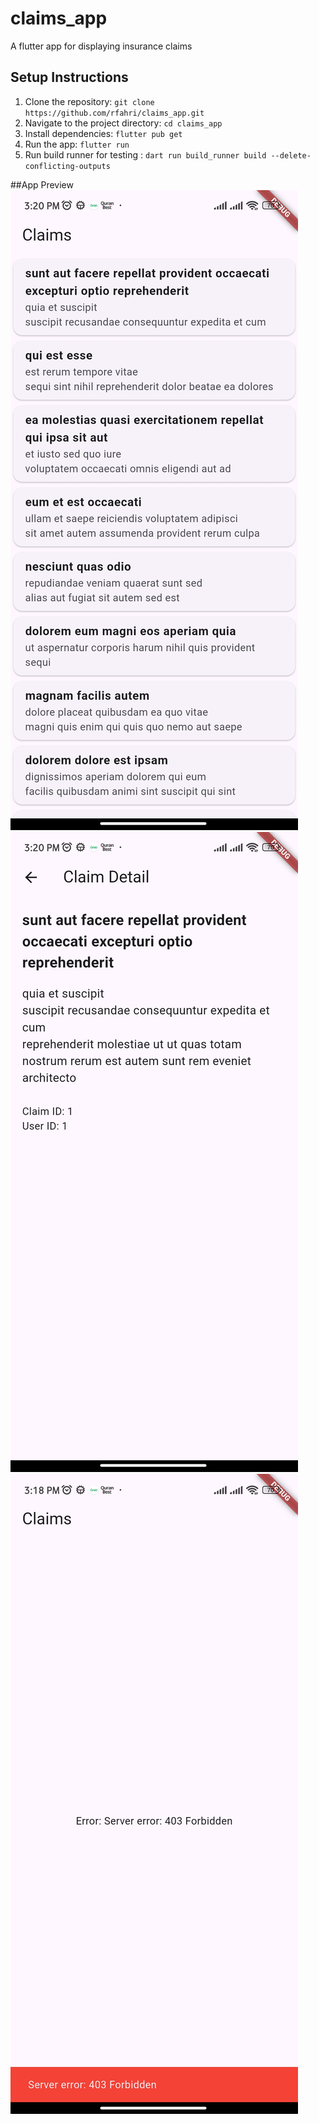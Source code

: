 # claims_app

A flutter app for displaying insurance claims

## Setup Instructions
1. Clone the repository: `git clone https://github.com/rfahri/claims_app.git`
2. Navigate to the project directory: `cd claims_app`
3. Install dependencies: `flutter pub get`
4. Run the app: `flutter run`
5. Run build runner for testing : `dart run build_runner build --delete-conflicting-outputs`

##App Preview
![Home Page](assets/screenshots/home.jpg)
![Detail Page](assets/screenshots/details.jpg)
![Error](assets/screenshots/error.jpg)
